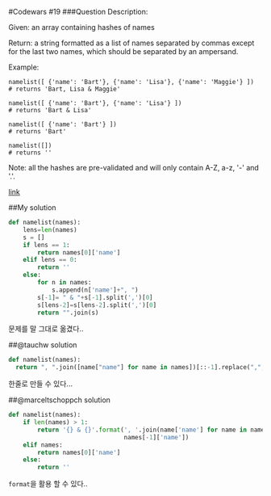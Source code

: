 #Codewars #19
###Question
Description:

Given: an array containing hashes of names

Return: a string formatted as a list of names separated by commas except for the last two names, which should be separated by an ampersand.

Example:

```
namelist([ {'name': 'Bart'}, {'name': 'Lisa'}, {'name': 'Maggie'} ])
# returns 'Bart, Lisa & Maggie'

namelist([ {'name': 'Bart'}, {'name': 'Lisa'} ])
# returns 'Bart & Lisa'

namelist([ {'name': 'Bart'} ])
# returns 'Bart'

namelist([])
# returns ''
```
Note: all the hashes are pre-validated and will only contain A-Z, a-z, '-' and '.'.

[link](https://www.codewars.com/kata/format-a-string-of-names-like-bart-lisa-and-maggie/python)

##My solution

```python
def namelist(names):
    lens=len(names)
    s = []
    if lens == 1:
        return names[0]['name']
    elif lens == 0:
        return ''
    else:
        for n in names:
            s.append(n['name']+", ")
        s[-1]= " & "+s[-1].split(',')[0]
        s[lens-2]=s[lens-2].split(',')[0]
        return "".join(s)
```

문제를 말 그대로 옮겼다..

##@tauchw solution

```python
def namelist(names):
  return ", ".join([name["name"] for name in names])[::-1].replace(",", "& ",1)[::-1]
```
한줄로 만들 수 있다... 

##@marceltschoppch solution

```python
def namelist(names):
    if len(names) > 1:
        return '{} & {}'.format(', '.join(name['name'] for name in names[:-1]), 
                                names[-1]['name'])
    elif names:
        return names[0]['name']
    else:
        return ''
```

`format`을 활용 할 수 있다..